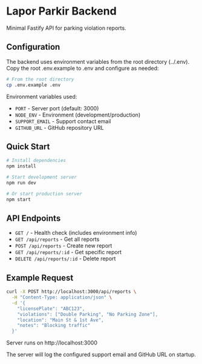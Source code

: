 # Lapor Parkir Backend

Minimal Fastify API for parking violation reports.

## Configuration

The backend uses environment variables from the root directory (../.env).
Copy the root .env.example to .env and configure as needed:

```bash
# From the root directory
cp .env.example .env
```

Environment variables used:

- `PORT` - Server port (default: 3000)
- `NODE_ENV` - Environment (development/production)
- `SUPPORT_EMAIL` - Support contact email
- `GITHUB_URL` - GitHub repository URL

## Quick Start

```bash
# Install dependencies
npm install

# Start development server
npm run dev

# Or start production server
npm start
```

## API Endpoints

- `GET /` - Health check (includes environment info)
- `GET /api/reports` - Get all reports
- `POST /api/reports` - Create new report
- `GET /api/reports/:id` - Get specific report
- `DELETE /api/reports/:id` - Delete report

## Example Request

```bash
curl -X POST http://localhost:3000/api/reports \
  -H "Content-Type: application/json" \
  -d '{
    "licensePlate": "ABC123",
    "violations": ["Double Parking", "No Parking Zone"],
    "location": "Main St & 1st Ave",
    "notes": "Blocking traffic"
  }'
```

Server runs on http://localhost:3000

The server will log the configured support email and GitHub URL on startup.
